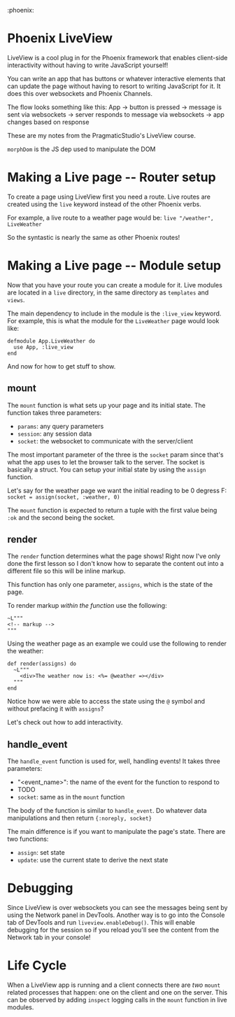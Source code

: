:phoenix:

# Phoenix LiveView
LiveView is a cool plug in for the Phoenix framework that enables client-side interactivity without having to write JavaScript yourself!

You can write an app that has buttons or whatever interactive elements that can update the page without having to resort to writing JavaScript for it.
It does this over websockets and Phoenix Channels.

The flow looks something like this:
App
  -> button is pressed
    -> message is sent via websockets
      -> server responds to message via websockets
        -> app changes based on response

These are my notes from the PragmaticStudio's LiveView course.

`morphDom` is the JS dep used to manipulate the DOM


# Making a Live page -- Router setup
To create a page using LiveView first you need a route.
Live routes are created using the `live` keyword instead of the other Phoenix verbs.

For example, a live route to a weather page would be: `live "/weather", LiveWeather`

So the syntastic is nearly the same as other Phoenix routes!


# Making a Live page -- Module setup
Now that you have your route you can create a module for it.
Live modules are located in a `live` directory, in the same directory as `templates` and `views`.

The main dependency to include in the module is the `:live_view` keyword.
For example, this is what the module for the `LiveWeather` page would look like:
```
defmodule App.LiveWeather do
  use App, :live_view
end
```

And now for how to get stuff to show.

## mount
The `mount` function is what sets up your page and its initial state.
The function takes three parameters:
- `params`: any query parameters
- `session`: any session data
- `socket`: the websocket to communicate with the server/client

The most important parameter of the three is the `socket` param since that's what the app uses to let the browser talk to the server.
The socket is basically a struct.
You can setup your initial state by using the `assign` function.

Let's say for the weather page we want the initial reading to be 0 degress F:
`socket = assign(socket, :weather, 0)`

The `mount` function is expected to return a tuple with the first value being `:ok` and the second being the socket.


## render
The `render` function determines what the page shows!
Right now I've only done the first lesson so I don't know how to separate the content out into a different file so this will be inline markup.

This function has only one parameter, `assigns`, which is the state of the page.

To render markup *within the function* use the following:
```
~L"""
<!-- markup -->
"""
```

Using the weather page as an example we could use the following to render the weather:
```
def render(assigns) do
  ~L"""
    <div>The weather now is: <%= @weather =></div>
  """
end
```

Notice how we were able to access the state using the `@` symbol and without prefacing it with `assigns`?

Let's check out how to add interactivity.


## handle_event
The `handle_event` function is used for, well, handling events!
It takes three parameters:
- "<event_name>": the name of the event for the function to respond to
- TODO
- `socket`: same as in the `mount` function

The body of the function is similar to `handle_event`.
Do whatever data manipulations and then return `{:noreply, socket}`

The main difference is if you want to manipulate the page's state.
There are two functions:
- `assign`: set state
- `update`: use the current state to derive the next state


# Debugging
Since LiveView is over websockets you can see the messages being sent by using the Network panel in DevTools.
Another way is to go into the Console tab of DevTools and run `liveview.enableDebug()`.
This will enable debugging for the session so if you reload you'll see the content from the Network tab in your console!

# Life Cycle
When a LiveView app is running and a client connects there are _two_ `mount` related processes that happen: one on the client and one on the server.
This can be observed by adding `inspect` logging calls in the `mount` function in live modules.
